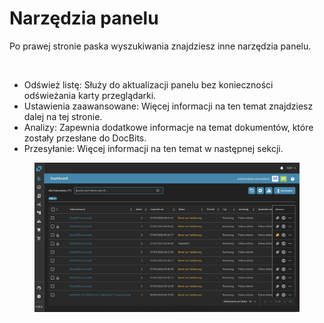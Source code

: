 # Narzędzia panelu

Po prawej stronie paska wyszukiwania znajdziesz inne narzędzia panelu.

<figure><img src="https://lh7-us.googleusercontent.com/QJpUDLYSPYvsgwyxSkaOZr5w4mdqYbWeRSckuLSbJXkgPccyFzvVK9q5p-bjXlR-q69KVZ2o--XZQGH_nCU90Sj7RNuyC1g-hJYWZRpxxILYeaTpw4afrjbdM8iatt2plPde_QtFuz7JSV1NtunRSiw" alt="" width="375"><figcaption></figcaption></figure>

* Odśwież listę: Służy do aktualizacji panelu bez konieczności odświeżania karty przeglądarki.
* Ustawienia zaawansowane: Więcej informacji na ten temat znajdziesz dalej na tej stronie.
* Analizy: Zapewnia dodatkowe informacje na temat dokumentów, które zostały przesłane do DocBits.
* Przesyłanie: Więcej informacji na ten temat w następnej sekcji.

<figure><img src="../../.gitbook/assets/Bildschirmfoto 2024-05-07 um 22.00.32.png" alt=""><figcaption></figcaption></figure>
